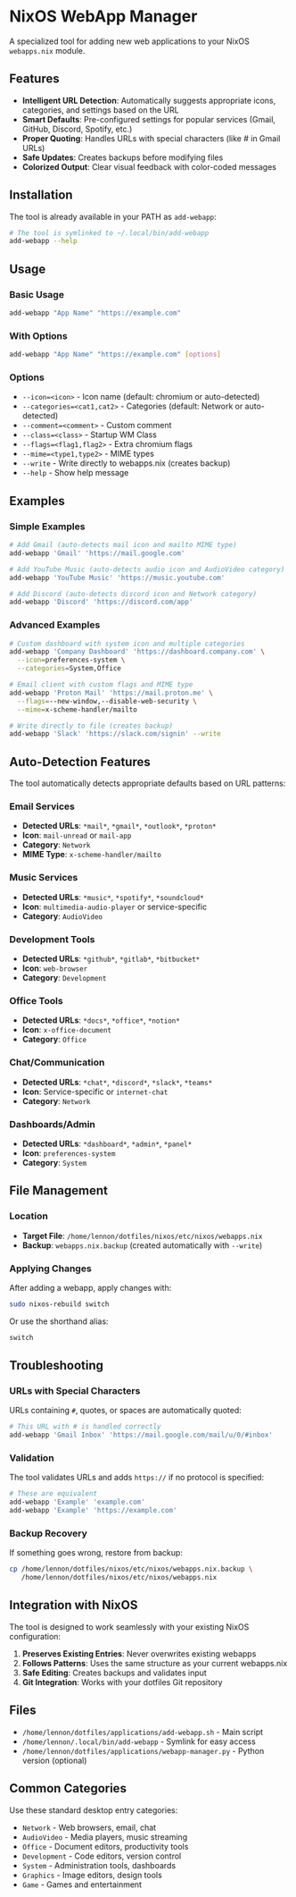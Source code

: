 # NixOS WebApp Manager

A specialized tool for adding new web applications to your NixOS `webapps.nix` module.

## Features

- **Intelligent URL Detection**: Automatically suggests appropriate icons, categories, and settings based on the URL
- **Smart Defaults**: Pre-configured settings for popular services (Gmail, GitHub, Discord, Spotify, etc.)
- **Proper Quoting**: Handles URLs with special characters (like # in Gmail URLs)
- **Safe Updates**: Creates backups before modifying files
- **Colorized Output**: Clear visual feedback with color-coded messages

## Installation

The tool is already available in your PATH as `add-webapp`:

```bash
# The tool is symlinked to ~/.local/bin/add-webapp
add-webapp --help
```

## Usage

### Basic Usage
```bash
add-webapp "App Name" "https://example.com"
```

### With Options
```bash
add-webapp "App Name" "https://example.com" [options]
```

### Options

- `--icon=<icon>` - Icon name (default: chromium or auto-detected)
- `--categories=<cat1,cat2>` - Categories (default: Network or auto-detected)
- `--comment=<comment>` - Custom comment
- `--class=<class>` - Startup WM Class
- `--flags=<flag1,flag2>` - Extra chromium flags
- `--mime=<type1,type2>` - MIME types
- `--write` - Write directly to webapps.nix (creates backup)
- `--help` - Show help message

## Examples

### Simple Examples
```bash
# Add Gmail (auto-detects mail icon and mailto MIME type)
add-webapp 'Gmail' 'https://mail.google.com'

# Add YouTube Music (auto-detects audio icon and AudioVideo category)
add-webapp 'YouTube Music' 'https://music.youtube.com'

# Add Discord (auto-detects discord icon and Network category)
add-webapp 'Discord' 'https://discord.com/app'
```

### Advanced Examples
```bash
# Custom dashboard with system icon and multiple categories
add-webapp 'Company Dashboard' 'https://dashboard.company.com' \
  --icon=preferences-system \
  --categories=System,Office

# Email client with custom flags and MIME type
add-webapp 'Proton Mail' 'https://mail.proton.me' \
  --flags=--new-window,--disable-web-security \
  --mime=x-scheme-handler/mailto

# Write directly to file (creates backup)
add-webapp 'Slack' 'https://slack.com/signin' --write
```

## Auto-Detection Features

The tool automatically detects appropriate defaults based on URL patterns:

### Email Services
- **Detected URLs**: `*mail*`, `*gmail*`, `*outlook*`, `*proton*`
- **Icon**: `mail-unread` or `mail-app`
- **Category**: `Network`
- **MIME Type**: `x-scheme-handler/mailto`

### Music Services
- **Detected URLs**: `*music*`, `*spotify*`, `*soundcloud*`
- **Icon**: `multimedia-audio-player` or service-specific
- **Category**: `AudioVideo`

### Development Tools
- **Detected URLs**: `*github*`, `*gitlab*`, `*bitbucket*`
- **Icon**: `web-browser`
- **Category**: `Development`

### Office Tools
- **Detected URLs**: `*docs*`, `*office*`, `*notion*`
- **Icon**: `x-office-document`
- **Category**: `Office`

### Chat/Communication
- **Detected URLs**: `*chat*`, `*discord*`, `*slack*`, `*teams*`
- **Icon**: Service-specific or `internet-chat`
- **Category**: `Network`

### Dashboards/Admin
- **Detected URLs**: `*dashboard*`, `*admin*`, `*panel*`
- **Icon**: `preferences-system`
- **Category**: `System`

## File Management

### Location
- **Target File**: `/home/lennon/dotfiles/nixos/etc/nixos/webapps.nix`
- **Backup**: `webapps.nix.backup` (created automatically with `--write`)

### Applying Changes
After adding a webapp, apply changes with:
```bash
sudo nixos-rebuild switch
```

Or use the shorthand alias:
```bash
switch
```

## Troubleshooting

### URLs with Special Characters
URLs containing `#`, quotes, or spaces are automatically quoted:
```bash
# This URL with # is handled correctly
add-webapp 'Gmail Inbox' 'https://mail.google.com/mail/u/0/#inbox'
```

### Validation
The tool validates URLs and adds `https://` if no protocol is specified:
```bash
# These are equivalent
add-webapp 'Example' 'example.com'
add-webapp 'Example' 'https://example.com'
```

### Backup Recovery
If something goes wrong, restore from backup:
```bash
cp /home/lennon/dotfiles/nixos/etc/nixos/webapps.nix.backup \
   /home/lennon/dotfiles/nixos/etc/nixos/webapps.nix
```

## Integration with NixOS

The tool is designed to work seamlessly with your existing NixOS configuration:

1. **Preserves Existing Entries**: Never overwrites existing webapps
2. **Follows Patterns**: Uses the same structure as your current webapps.nix
3. **Safe Editing**: Creates backups and validates input
4. **Git Integration**: Works with your dotfiles Git repository

## Files

- `/home/lennon/dotfiles/applications/add-webapp.sh` - Main script
- `/home/lennon/.local/bin/add-webapp` - Symlink for easy access
- `/home/lennon/dotfiles/applications/webapp-manager.py` - Python version (optional)

## Common Categories

Use these standard desktop entry categories:

- `Network` - Web browsers, email, chat
- `AudioVideo` - Media players, music streaming
- `Office` - Document editors, productivity tools
- `Development` - Code editors, version control
- `System` - Administration tools, dashboards
- `Graphics` - Image editors, design tools
- `Game` - Games and entertainment
